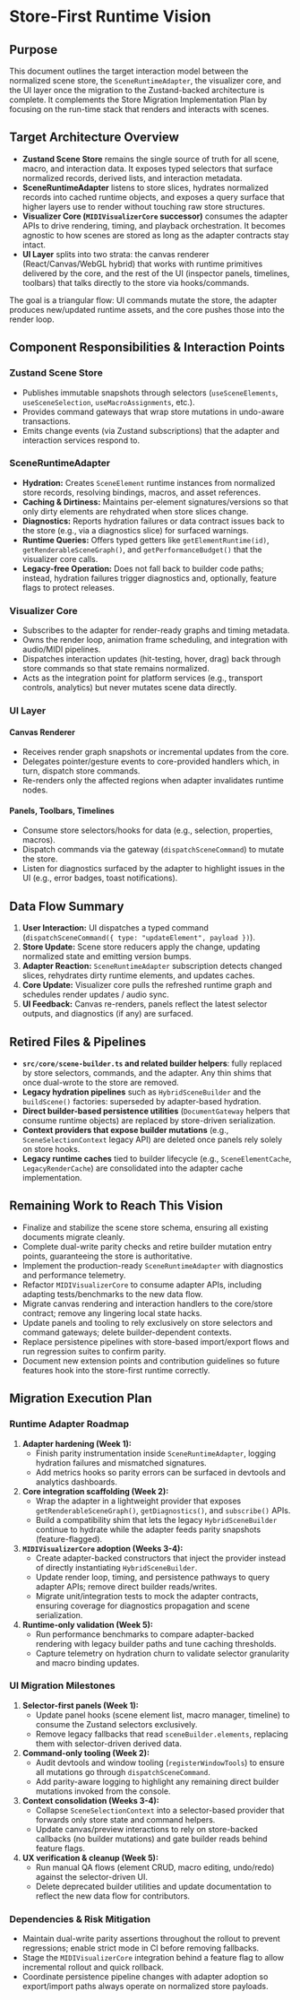 # Store-First Runtime Vision

## Purpose
This document outlines the target interaction model between the normalized scene store, the `SceneRuntimeAdapter`, the visualizer core, and the UI layer once the migration to the Zustand-backed architecture is complete. It complements the Store Migration Implementation Plan by focusing on the run-time stack that renders and interacts with scenes.

## Target Architecture Overview
- **Zustand Scene Store** remains the single source of truth for all scene, macro, and interaction data. It exposes typed selectors that surface normalized records, derived lists, and interaction metadata.
- **SceneRuntimeAdapter** listens to store slices, hydrates normalized records into cached runtime objects, and exposes a query surface that higher layers use to render without touching raw store structures.
- **Visualizer Core (`MIDIVisualizerCore` successor)** consumes the adapter APIs to drive rendering, timing, and playback orchestration. It becomes agnostic to how scenes are stored as long as the adapter contracts stay intact.
- **UI Layer** splits into two strata: the canvas renderer (React/Canvas/WebGL hybrid) that works with runtime primitives delivered by the core, and the rest of the UI (inspector panels, timelines, toolbars) that talks directly to the store via hooks/commands.

The goal is a triangular flow: UI commands mutate the store, the adapter produces new/updated runtime assets, and the core pushes those into the render loop.

## Component Responsibilities & Interaction Points
### Zustand Scene Store
- Publishes immutable snapshots through selectors (`useSceneElements`, `useSceneSelection`, `useMacroAssignments`, etc.).
- Provides command gateways that wrap store mutations in undo-aware transactions.
- Emits change events (via Zustand subscriptions) that the adapter and interaction services respond to.

### SceneRuntimeAdapter
- **Hydration:** Creates `SceneElement` runtime instances from normalized store records, resolving bindings, macros, and asset references.
- **Caching & Dirtiness:** Maintains per-element signatures/versions so that only dirty elements are rehydrated when store slices change.
- **Diagnostics:** Reports hydration failures or data contract issues back to the store (e.g., via a diagnostics slice) for surfaced warnings.
- **Runtime Queries:** Offers typed getters like `getElementRuntime(id)`, `getRenderableSceneGraph()`, and `getPerformanceBudget()` that the visualizer core calls.
- **Legacy-free Operation:** Does not fall back to builder code paths; instead, hydration failures trigger diagnostics and, optionally, feature flags to protect releases.

### Visualizer Core
- Subscribes to the adapter for render-ready graphs and timing metadata.
- Owns the render loop, animation frame scheduling, and integration with audio/MIDI pipelines.
- Dispatches interaction updates (hit-testing, hover, drag) back through store commands so that state remains normalized.
- Acts as the integration point for platform services (e.g., transport controls, analytics) but never mutates scene data directly.

### UI Layer
#### Canvas Renderer
- Receives render graph snapshots or incremental updates from the core.
- Delegates pointer/gesture events to core-provided handlers which, in turn, dispatch store commands.
- Re-renders only the affected regions when adapter invalidates runtime nodes.

#### Panels, Toolbars, Timelines
- Consume store selectors/hooks for data (e.g., selection, properties, macros).
- Dispatch commands via the gateway (`dispatchSceneCommand`) to mutate the store.
- Listen for diagnostics surfaced by the adapter to highlight issues in the UI (e.g., error badges, toast notifications).

## Data Flow Summary
1. **User Interaction:** UI dispatches a typed command (`dispatchSceneCommand({ type: "updateElement", payload })`).
2. **Store Update:** Scene store reducers apply the change, updating normalized state and emitting version bumps.
3. **Adapter Reaction:** `SceneRuntimeAdapter` subscription detects changed slices, rehydrates dirty runtime elements, and updates caches.
4. **Core Update:** Visualizer core pulls the refreshed runtime graph and schedules render updates / audio sync.
5. **UI Feedback:** Canvas re-renders, panels reflect the latest selector outputs, and diagnostics (if any) are surfaced.

## Retired Files & Pipelines
- **`src/core/scene-builder.ts` and related builder helpers**: fully replaced by store selectors, commands, and the adapter. Any thin shims that once dual-wrote to the store are removed.
- **Legacy hydration pipelines** such as `HybridSceneBuilder` and the `buildScene()` factories: superseded by adapter-based hydration.
- **Direct builder-based persistence utilities** (`DocumentGateway` helpers that consume runtime objects) are replaced by store-driven serialization.
- **Context providers that expose builder mutations** (e.g., `SceneSelectionContext` legacy API) are deleted once panels rely solely on store hooks.
- **Legacy runtime caches** tied to builder lifecycle (e.g., `SceneElementCache`, `LegacyRenderCache`) are consolidated into the adapter cache implementation.

## Remaining Work to Reach This Vision
- Finalize and stabilize the scene store schema, ensuring all existing documents migrate cleanly.
- Complete dual-write parity checks and retire builder mutation entry points, guaranteeing the store is authoritative.
- Implement the production-ready `SceneRuntimeAdapter` with diagnostics and performance telemetry.
- Refactor `MIDIVisualizerCore` to consume adapter APIs, including adapting tests/benchmarks to the new data flow.
- Migrate canvas rendering and interaction handlers to the core/store contract; remove any lingering local state hacks.
- Update panels and tooling to rely exclusively on store selectors and command gateways; delete builder-dependent contexts.
- Replace persistence pipelines with store-based import/export flows and run regression suites to confirm parity.
- Document new extension points and contribution guidelines so future features hook into the store-first runtime correctly.

## Migration Execution Plan

### Runtime Adapter Roadmap
1. **Adapter hardening (Week 1):**
   - Finish parity instrumentation inside `SceneRuntimeAdapter`, logging hydration failures and mismatched signatures.
   - Add metrics hooks so parity errors can be surfaced in devtools and analytics dashboards.
2. **Core integration scaffolding (Week 2):**
   - Wrap the adapter in a lightweight provider that exposes `getRenderableSceneGraph()`, `getDiagnostics()`, and `subscribe()` APIs.
   - Build a compatibility shim that lets the legacy `HybridSceneBuilder` continue to hydrate while the adapter feeds parity snapshots (feature-flagged).
3. **`MIDIVisualizerCore` adoption (Weeks 3-4):**
   - Create adapter-backed constructors that inject the provider instead of directly instantiating `HybridSceneBuilder`.
   - Update render loop, timing, and persistence pathways to query adapter APIs; remove direct builder reads/writes.
   - Migrate unit/integration tests to mock the adapter contracts, ensuring coverage for diagnostics propagation and scene serialization.
4. **Runtime-only validation (Week 5):**
   - Run performance benchmarks to compare adapter-backed rendering with legacy builder paths and tune caching thresholds.
   - Capture telemetry on hydration churn to validate selector granularity and macro binding updates.

### UI Migration Milestones
1. **Selector-first panels (Week 1):**
   - Update panel hooks (scene element list, macro manager, timeline) to consume the Zustand selectors exclusively.
   - Remove legacy fallbacks that read `sceneBuilder.elements`, replacing them with selector-driven derived data.
2. **Command-only tooling (Week 2):**
   - Audit devtools and window tooling (`registerWindowTools`) to ensure all mutations go through `dispatchSceneCommand`.
   - Add parity-aware logging to highlight any remaining direct builder mutations invoked from the console.
3. **Context consolidation (Weeks 3-4):**
   - Collapse `SceneSelectionContext` into a selector-based provider that forwards only store state and command helpers.
   - Update canvas/preview interactions to rely on store-backed callbacks (no builder mutations) and gate builder reads behind feature flags.
4. **UX verification & cleanup (Week 5):**
   - Run manual QA flows (element CRUD, macro editing, undo/redo) against the selector-driven UI.
   - Delete deprecated builder utilities and update documentation to reflect the new data flow for contributors.

### Dependencies & Risk Mitigation
- Maintain dual-write parity assertions throughout the rollout to prevent regressions; enable strict mode in CI before removing fallbacks.
- Stage the `MIDIVisualizerCore` integration behind a feature flag to allow incremental rollout and quick rollback.
- Coordinate persistence pipeline changes with adapter adoption so export/import paths always operate on normalized store payloads.

